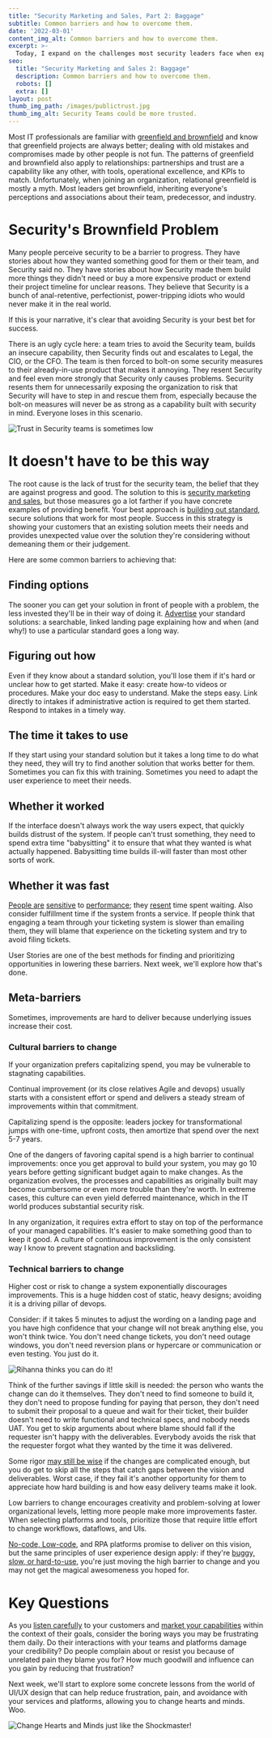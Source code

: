 ```yaml
---
title: "Security Marketing and Sales, Part 2: Baggage"
subtitle: Common barriers and how to overcome them.
date: '2022-03-01'
content_img_alt: Common barriers and how to overcome them.
excerpt: >-
  Today, I expand on the challenges most security leaders face when explaining the value of security: usually people already don't like you. We discuss what you can do about it, focusing on how you can make your services and platforms support your message of helpfulness.
seo:
  title: "Security Marketing and Sales 2: Baggage"
  description: Common barriers and how to overcome them.
  robots: []
  extra: []
layout: post
thumb_img_path: /images/publictrust.jpg
thumb_img_alt: Security Teams could be more trusted.
---
```

Most IT professionals are familiar with [greenfield and brownfield](https://en.wikipedia.org/wiki/Greenfield_project) and know that greenfield projects are always better; dealing with old mistakes and compromises made by other people is not fun. The patterns of greenfield and brownfield also apply to relationships: partnerships and trust are a capability like any other, with tools, operational excellence, and KPIs to match. Unfortunately, when joining an organization, relational greenfield is mostly a myth. Most leaders get brownfield, inheriting everyone&#39;s perceptions and associations about their team, predecessor, and industry. 

# Security&#39;s Brownfield Problem

Many people perceive security to be a barrier to progress. They have stories about how they wanted something good for them or their team, and Security said no. They have stories about how Security made them build more things they didn&#39;t need or buy a more expensive product or extend their project timeline for unclear reasons. They believe that Security is a bunch of anal-retentive, perfectionist, power-tripping idiots who would never make it in the real world.

If this is your narrative, it&#39;s clear that avoiding Security is your best bet for success.

There is an ugly cycle here: a team tries to avoid the Security team, builds an insecure capability, then Security finds out and escalates to Legal, the CIO, or the CFO. The team is then forced to bolt-on some security measures to their already-in-use product that makes it annoying. They resent Security and feel even more strongly that Security only causes problems. Security resents them for unnecessarily exposing the organization to risk that Security will have to step in and rescue them from, especially because the bolt-on measures will never be as strong as a capability built with security in mind. Everyone loses in this scenario.

![Trust in Security teams is sometimes low](/images/publictrust.jpg)

# It doesn&#39;t have to be this way

The root cause is the lack of trust for the security team, the belief that they are against progress and good. The solution to this is [security marketing and sales](https://saltyonsecurity.net/posts/securitymarketing/), but those measures go a lot farther if you have concrete examples of providing benefit. Your best approach is [building out standard](https://saltyonsecurity.net/posts/notjob0/#the-winning-strategy), secure solutions that work for most people. Success in this strategy is showing your customers that an existing solution meets their needs and provides unexpected value over the solution they&#39;re considering without demeaning them or their judgement.

Here are some common barriers to achieving that:

## Finding options

The sooner you can get your solution in front of people with a problem, the less invested they&#39;ll be in their way of doing it. [Advertise](https://saltyonsecurity.net/posts/securitymarketing/) your standard solutions: a searchable, linked landing page explaining how and when (and why!) to use a particular standard goes a long way.

## Figuring out how

Even if they know about a standard solution, you&#39;ll lose them if it&#39;s hard or unclear how to get started. Make it easy: create how-to videos or procedures. Make your doc easy to understand. Make the steps easy. Link directly to intakes if administrative action is required to get them started. Respond to intakes in a timely way.

## The time it takes to use

If they start using your standard solution but it takes a long time to do what they need, they will try to find another solution that works better for them. Sometimes you can fix this with training. Sometimes you need to adapt the user experience to meet their needs.

## Whether it worked

If the interface doesn&#39;t always work the way users expect, that quickly builds distrust of the system. If people can&#39;t trust something, they need to spend extra time &quot;babysitting&quot; it to ensure that what they wanted is what actually happened. Babysitting time builds ill-will faster than most other sorts of work.

## Whether it was fast

[People are](https://www.nngroup.com/articles/response-times-3-important-limits/) [sensitive](https://designingforperformance.com/performance-is-ux/) to [performance](https://services.google.com/fh/files/blogs/google_delayexp.pdf); they [resent](https://www.researchgate.net/publication/228975627_Frustration_A_common_user_experience) time spent waiting. Also consider fulfillment time if the system fronts a service. If people think that engaging a team through your ticketing system is slower than emailing them, they will blame that experience on the ticketing system and try to avoid filing tickets.

User Stories are one of the best methods for finding and prioritizing opportunities in lowering these barriers. Next week, we&#39;ll explore how that&#39;s done.

## Meta-barriers

Sometimes, improvements are hard to deliver because underlying issues increase their cost.

### Cultural barriers to change

If your organization prefers capitalizing spend, you may be vulnerable to stagnating capabilities.

Continual improvement (or its close relatives Agile and devops) usually starts with a consistent effort or spend and delivers a steady stream of improvements within that commitment.

Capitalizing spend is the opposite: leaders jockey for transformational jumps with one-time, upfront costs, then amortize that spend over the next 5-7 years.

One of the dangers of favoring capital spend is a high barrier to continual improvements: once you get approval to build your system, you may go 10 years before getting significant budget again to make changes. As the organization evolves, the processes and capabilities as originally built may become cumbersome or even more trouble than they&#39;re worth. In extreme cases, this culture can even yield deferred maintenance, which in the IT world produces substantial security risk.

In any organization, it requires extra effort to stay on top of the performance of your managed capabilities. It&#39;s easier to make something good than to keep it good. A culture of continuous improvement is the only consistent way I know to prevent stagnation and backsliding.

### Technical barriers to change

Higher cost or risk to change a system exponentially discourages improvements. This is a huge hidden cost of static, heavy designs; avoiding it is a driving pillar of devops.

Consider: if it takes 5 minutes to adjust the wording on a landing page and you have high confidence that your change will not break anything else, you won&#39;t think twice. You don&#39;t need change tickets, you don&#39;t need outage windows, you don&#39;t need reversion plans or hypercare or communication or even testing. You just do it.

![Rihanna thinks you can do it!](/images/workworkworkjustdoit.jpg)

Think of the further savings if little skill is needed: the person who wants the change can do it themselves. They don&#39;t need to find someone to build it, they don&#39;t need to propose funding for paying that person, they don&#39;t need to submit their proposal to a queue and wait for their ticket, their builder doesn&#39;t need to write functional and technical specs, and nobody needs UAT. You get to skip arguments about where blame should fall if the requester isn&#39;t happy with the deliverables. Everybody avoids the risk that the requester forgot what they wanted by the time it was delivered.

Some rigor [may still be wise](https://www.joelonsoftware.com/2000/10/02/painless-functional-specifications-part-1-why-bother/) if the changes are complicated enough, but you do get to skip all the steps that catch gaps between the vision and deliverables. Worst case, if they fail it&#39;s another opportunity for them to appreciate how hard building is and how easy delivery teams make it look.

Low barriers to change encourages creativity and problem-solving at lower organizational levels, letting more people make more improvements faster. When selecting platforms and tools, prioritize those that require little effort to change workflows, dataflows, and UIs.

[No-code, Low-code](https://www.forbes.com/sites/forbesbusinesscouncil/2021/07/30/a-guide-to-low-codeno-code-development-platforms-in-2021/?sh=13a784b71093), and RPA platforms promise to deliver on this vision, but the same principles of user experience design apply: if they&#39;re [buggy, slow, or hard-to-use](https://powerusers.microsoft.com/t5/General-Power-Automate/bd-p/MPAForum), you&#39;re just moving the high barrier to change and you may not get the magical awesomeness you hoped for.

# Key Questions

As you [listen carefully](https://saltyonsecurity.net/posts/securitymarketing/#sales) to your customers and [market your capabilities](https://saltyonsecurity.net/posts/securitymarketing/#marketing) within the context of their goals, consider the boring ways you may be frustrating them daily. Do their interactions with your teams and platforms damage your credibility? Do people complain about or resist you because of unrelated pain they blame you for? How much goodwill and influence can you gain by reducing that frustration?

Next week, we&#39;ll start to explore some concrete lessons from the world of UI/UX design that can help reduce frustration, pain, and avoidance with your services and platforms, allowing you to change hearts and minds. Woo.

![Change Hearts and Minds just like the Shockmaster!](/images/heartsandminds.png)